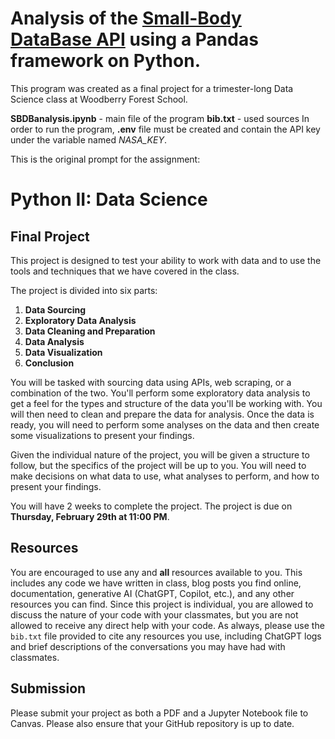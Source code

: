 # Analysis of the [Small-Body DataBase API](https://ssd-api.jpl.nasa.gov/doc/sbdb_query.html) using a Pandas framework on Python.

This program was created as a final project for a trimester-long Data Science class at Woodberry Forest School.    

**SBDBanalysis.ipynb** - main file of the program
**bib.txt** - used sources
In order to run the program, **.env** file must be created and contain the API key under the variable named *NASA_KEY*.    


This is the original prompt for the assignment:

# Python II: Data Science

## Final Project

This project is designed to test your ability to work with data and to use the tools and techniques that we have covered in the class. 

The project is divided into six parts:

1. **Data Sourcing**
2. **Exploratory Data Analysis**
3. **Data Cleaning and Preparation**
4. **Data Analysis**
5. **Data Visualization**
6. **Conclusion**

You will be tasked with sourcing data using APIs, web scraping, or a combination of the two. You'll perform some exploratory data analysis to get a feel for the types and structure of the data you'll be working with. You will then need to clean and prepare the data for analysis. Once the data is ready, you will need to perform some analyses on the data and then create some visualizations to present your findings.

Given the individual nature of the project, you will be given a structure to follow, but the specifics of the project will be up to you. You will need to make decisions on what data to use, what analyses to perform, and how to present your findings.

You will have 2 weeks to complete the project. The project is due on **Thursday, February 29th at 11:00 PM**.

## Resources

You are encouraged to use any and **all** resources available to you. This includes any code we have written in class, blog posts you find online, documentation, generative AI (ChatGPT, Copilot, etc.), and any other resources you can find. Since this project is individual, you are allowed to discuss the nature of your code with your classmates, but you are not allowed to receive any direct help with your code. As always, please use the `bib.txt` file provided to cite any resources you use, including ChatGPT logs and brief descriptions of the conversations you may have had with classmates.

## Submission

Please submit your project as both a PDF and a Jupyter Notebook file to Canvas. Please also ensure that your GitHub repository is up to date.